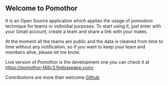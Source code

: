## Welcome to Pomothor

It is an Open Source application which applies the usage of pomodoro technique for teams or individial purposes. To start using it, just enter with your Gmail account, create a team and share a link with your mates. 

At the moment all the teams are public and the data is cleaned from time to time without any notification, so if you want to keep your team and members alive, please let me know.

Live version of Pomothor is the development one you can check it at https://pomothor-f46c3.firebaseapp.com/

Contributions are more than welcome [Github](https://github.com/ozaytsev86/pomothor)

